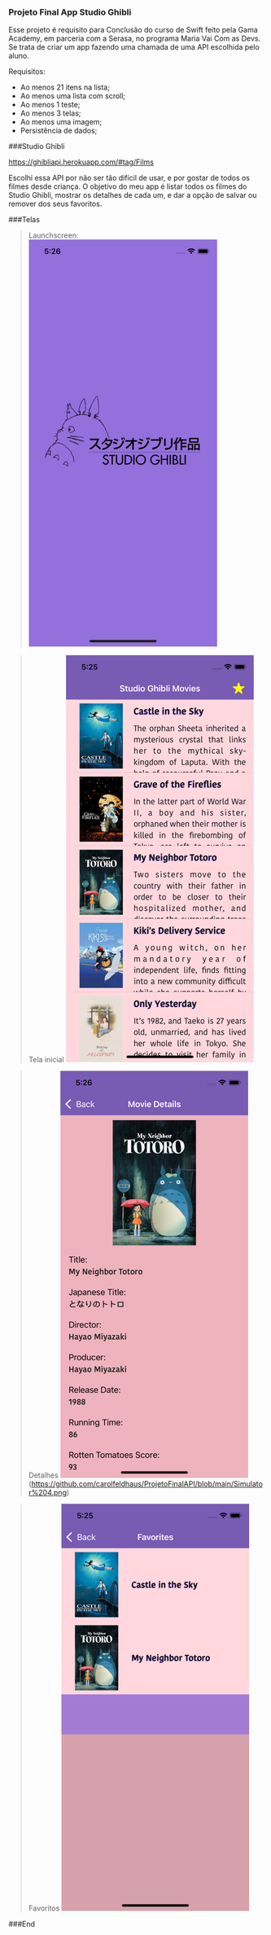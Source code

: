 ### Projeto Final App Studio Ghibli

Esse projeto é requisito para Conclusão do curso de Swift feito pela Gama Academy, em parceria com a Serasa, no programa Maria Vai Com as Devs.
Se trata de criar um app fazendo uma chamada de uma API escolhida pelo aluno. 

Requisitos:

- Ao menos 21 itens na lista;
- Ao menos uma lista com scroll;
- Ao menos 1 teste;
- Ao menos 3 telas;
- Ao menos uma imagem;
- Persistência de dados;

###Studio Ghibli

https://ghibliapi.herokuapp.com/#tag/Films

Escolhi essa API por não ser tão difícil de usar, e por gostar de todos os filmes desde criança.
O objetivo do meu app é listar todos os filmes do Studio Ghibli, mostrar os detalhes de cada um, e dar a opção de salvar ou remover dos seus favoritos.

###Telas

>Launchscreen:
![](https://github.com/carolfeldhaus/ProjetoFinalAPI/blob/main/Simulator%201.png)

>Tela inicial
![](https://github.com/carolfeldhaus/ProjetoFinalAPI/blob/main/Simulator%202.png)

>Detalhes
![](https://github.com/carolfeldhaus/ProjetoFinalAPI/blob/main/Simulator%203.png)
(https://github.com/carolfeldhaus/ProjetoFinalAPI/blob/main/Simulator%204.png)

>Favoritos
![](https://github.com/carolfeldhaus/ProjetoFinalAPI/blob/main/Simulator%205.png)

###End
